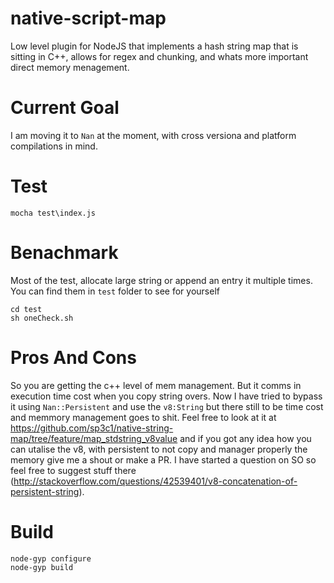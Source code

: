 # native-script-map
Low level plugin for NodeJS that implements a hash string map that is sitting in C++, allows for regex and chunking, and whats more important direct memory menagement.

# Current Goal
I am moving it to `Nan` at the moment, with cross versiona and platform compilations in mind.

# Test
```
mocha test\index.js
```

# Benachmark
Most of the test, allocate large string or append an entry it multiple times. You can find them in `test` folder to see for yourself
```
cd test
sh oneCheck.sh
```

# Pros And Cons
So you are getting the c++ level of mem management. But it comms in execution time cost when you copy string overs. Now I have tried to bypass it using `Nan::Persistent` and use the `v8:String` but there still to be time cost and memmory management goes to shit. Feel free to look at it at https://github.com/sp3c1/native-string-map/tree/feature/map_stdstring_v8value and if you got any idea how you can utalise the v8, with persistent to not copy and manager properly the memory give me a shout or make a PR. I have started a question on SO so feel free to suggest stuff there (http://stackoverflow.com/questions/42539401/v8-concatenation-of-persistent-string).

# Build
```
node-gyp configure
node-gyp build
```

